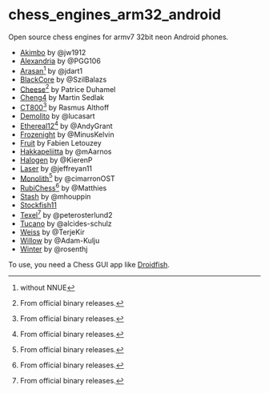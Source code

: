 # chess_engines_arm32_android
Open source chess engines for armv7 32bit neon Android phones.
* [Akimbo](Akimbo_armv7.zip) by @jw1912
* [Alexandria](Alexandria_armv7.zip) by @PGG106
* [Arasan](Arasan_armv7.zip)[^2] by @jdart1
* [BlackCore](BlackCore_armv7.zip) by @SzilBalazs
* [Cheese](http://cheesechess.free.fr/cheese/cheese-192-arm.zip)[^1] by Patrice Duhamel
* [Cheng4](Cheng4_armv7.zip) by Martin Sedlak
* [CT800](https://www.ct800.net/download/ct800-v1.45.zip)[^1] by Rasmus Althoff
* [Demolito](Demolito_armv7.zip) by @lucasart
* [Ethereal12](https://github.com/AndyGrant/Ethereal/releases/download/v12.75/Ethereal12.75-armv7)[^1] by @AndyGrant
* [Frozenight](Frozenight_armv7.zip) by @MinusKelvin
* [Fruit](Fruit_armv7.zip) by Fabien Letouzey
* [Hakkapeliitta](Hakkapeliitta_armv7.zip) by @mAarnos
* [Halogen](Halogen_armv7.zip) by @KierenP
* [Laser](Laser_armv7.zip) by @jeffreyan11
* [Monolith](https://github.com/cimarronOST/Monolith/releases/download/v2.01/Monolith-armv7)[^1] by @cimarronOST
* [RubiChess](https://github.com/Matthies/RubiChess/releases/download/20221203/Android-stable-binaries-20221203.zip)[^1] by @Matthies
* [Stash](Stash_armv7.zip) by @mhouppin
* [Stockfish11](Stockfish11_armv7.zip)
* [Texel](https://github.com/peterosterlund2/texel/releases/download/1.08/texel108.7z)[^1] by @peterosterlund2
* [Tucano](Tucano_armv7.zip) by @alcides-schulz
* [Weiss](Weiss_armv7.zip) by @TerjeKir
* [Willow](Willow_armv7.zip) by @Adam-Kulju
* [Winter](Winter_armv7.zip) by @rosenthj

To use, you need a Chess GUI app like [Droidfish](https://f-droid.org/en/packages/org.petero.droidfish/).

[^1]: From official binary releases.
[^2]: without NNUE
